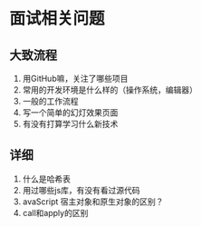 # 面试相关问题

## 大致流程

1. 用GitHub嘛，关注了哪些项目
1. 常用的开发环境是什么样的（操作系统，编辑器）
1. 一般的工作流程
1. 写一个简单的幻灯效果页面
1. 有没有打算学习什么新技术

## 详细

1. 什么是哈希表
1. 用过哪些js库，有没有看过源代码
1. avaScript 宿主对象和原生对象的区别？
1. call和apply的区别